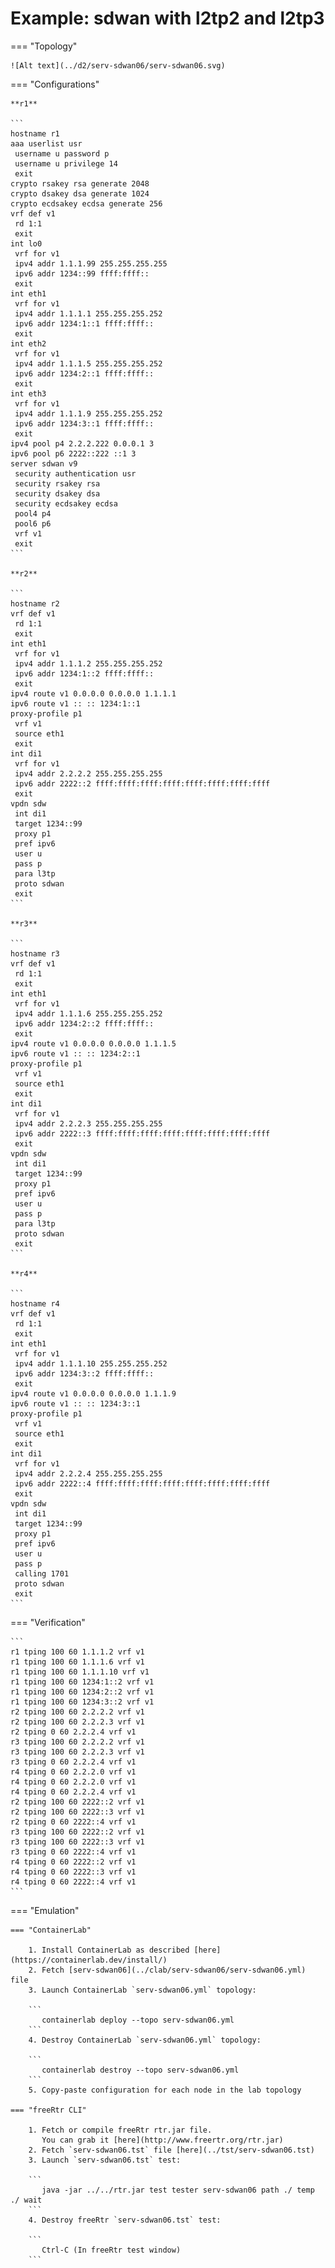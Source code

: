 # Example: sdwan with l2tp2 and l2tp3

=== "Topology"

    ![Alt text](../d2/serv-sdwan06/serv-sdwan06.svg)

=== "Configurations"

    **r1**

    ```
    hostname r1
    aaa userlist usr
     username u password p
     username u privilege 14
     exit
    crypto rsakey rsa generate 2048
    crypto dsakey dsa generate 1024
    crypto ecdsakey ecdsa generate 256
    vrf def v1
     rd 1:1
     exit
    int lo0
     vrf for v1
     ipv4 addr 1.1.1.99 255.255.255.255
     ipv6 addr 1234::99 ffff:ffff::
     exit
    int eth1
     vrf for v1
     ipv4 addr 1.1.1.1 255.255.255.252
     ipv6 addr 1234:1::1 ffff:ffff::
     exit
    int eth2
     vrf for v1
     ipv4 addr 1.1.1.5 255.255.255.252
     ipv6 addr 1234:2::1 ffff:ffff::
     exit
    int eth3
     vrf for v1
     ipv4 addr 1.1.1.9 255.255.255.252
     ipv6 addr 1234:3::1 ffff:ffff::
     exit
    ipv4 pool p4 2.2.2.222 0.0.0.1 3
    ipv6 pool p6 2222::222 ::1 3
    server sdwan v9
     security authentication usr
     security rsakey rsa
     security dsakey dsa
     security ecdsakey ecdsa
     pool4 p4
     pool6 p6
     vrf v1
     exit
    ```

    **r2**

    ```
    hostname r2
    vrf def v1
     rd 1:1
     exit
    int eth1
     vrf for v1
     ipv4 addr 1.1.1.2 255.255.255.252
     ipv6 addr 1234:1::2 ffff:ffff::
     exit
    ipv4 route v1 0.0.0.0 0.0.0.0 1.1.1.1
    ipv6 route v1 :: :: 1234:1::1
    proxy-profile p1
     vrf v1
     source eth1
     exit
    int di1
     vrf for v1
     ipv4 addr 2.2.2.2 255.255.255.255
     ipv6 addr 2222::2 ffff:ffff:ffff:ffff:ffff:ffff:ffff:ffff
     exit
    vpdn sdw
     int di1
     target 1234::99
     proxy p1
     pref ipv6
     user u
     pass p
     para l3tp
     proto sdwan
     exit
    ```

    **r3**

    ```
    hostname r3
    vrf def v1
     rd 1:1
     exit
    int eth1
     vrf for v1
     ipv4 addr 1.1.1.6 255.255.255.252
     ipv6 addr 1234:2::2 ffff:ffff::
     exit
    ipv4 route v1 0.0.0.0 0.0.0.0 1.1.1.5
    ipv6 route v1 :: :: 1234:2::1
    proxy-profile p1
     vrf v1
     source eth1
     exit
    int di1
     vrf for v1
     ipv4 addr 2.2.2.3 255.255.255.255
     ipv6 addr 2222::3 ffff:ffff:ffff:ffff:ffff:ffff:ffff:ffff
     exit
    vpdn sdw
     int di1
     target 1234::99
     proxy p1
     pref ipv6
     user u
     pass p
     para l3tp
     proto sdwan
     exit
    ```

    **r4**

    ```
    hostname r4
    vrf def v1
     rd 1:1
     exit
    int eth1
     vrf for v1
     ipv4 addr 1.1.1.10 255.255.255.252
     ipv6 addr 1234:3::2 ffff:ffff::
     exit
    ipv4 route v1 0.0.0.0 0.0.0.0 1.1.1.9
    ipv6 route v1 :: :: 1234:3::1
    proxy-profile p1
     vrf v1
     source eth1
     exit
    int di1
     vrf for v1
     ipv4 addr 2.2.2.4 255.255.255.255
     ipv6 addr 2222::4 ffff:ffff:ffff:ffff:ffff:ffff:ffff:ffff
     exit
    vpdn sdw
     int di1
     target 1234::99
     proxy p1
     pref ipv6
     user u
     pass p
     calling 1701
     proto sdwan
     exit
    ```

=== "Verification"

    ```
    r1 tping 100 60 1.1.1.2 vrf v1
    r1 tping 100 60 1.1.1.6 vrf v1
    r1 tping 100 60 1.1.1.10 vrf v1
    r1 tping 100 60 1234:1::2 vrf v1
    r1 tping 100 60 1234:2::2 vrf v1
    r1 tping 100 60 1234:3::2 vrf v1
    r2 tping 100 60 2.2.2.2 vrf v1
    r2 tping 100 60 2.2.2.3 vrf v1
    r2 tping 0 60 2.2.2.4 vrf v1
    r3 tping 100 60 2.2.2.2 vrf v1
    r3 tping 100 60 2.2.2.3 vrf v1
    r3 tping 0 60 2.2.2.4 vrf v1
    r4 tping 0 60 2.2.2.0 vrf v1
    r4 tping 0 60 2.2.2.0 vrf v1
    r4 tping 0 60 2.2.2.4 vrf v1
    r2 tping 100 60 2222::2 vrf v1
    r2 tping 100 60 2222::3 vrf v1
    r2 tping 0 60 2222::4 vrf v1
    r3 tping 100 60 2222::2 vrf v1
    r3 tping 100 60 2222::3 vrf v1
    r3 tping 0 60 2222::4 vrf v1
    r4 tping 0 60 2222::2 vrf v1
    r4 tping 0 60 2222::3 vrf v1
    r4 tping 0 60 2222::4 vrf v1
    ```

=== "Emulation"

    === "ContainerLab"

        1. Install ContainerLab as described [here](https://containerlab.dev/install/)  
        2. Fetch [serv-sdwan06](../clab/serv-sdwan06/serv-sdwan06.yml) file  
        3. Launch ContainerLab `serv-sdwan06.yml` topology:  

        ```
           containerlab deploy --topo serv-sdwan06.yml  
        ```
        4. Destroy ContainerLab `serv-sdwan06.yml` topology:  

        ```
           containerlab destroy --topo serv-sdwan06.yml  
        ```
        5. Copy-paste configuration for each node in the lab topology

    === "freeRtr CLI"

        1. Fetch or compile freeRtr rtr.jar file.  
           You can grab it [here](http://www.freertr.org/rtr.jar)  
        2. Fetch `serv-sdwan06.tst` file [here](../tst/serv-sdwan06.tst)  
        3. Launch `serv-sdwan06.tst` test:  

        ```
           java -jar ../../rtr.jar test tester serv-sdwan06 path ./ temp ./ wait
        ```
        4. Destroy freeRtr `serv-sdwan06.tst` test:  

        ```
           Ctrl-C (In freeRtr test window)
        ```


